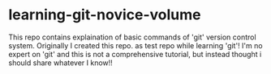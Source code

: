 # learning-git-novice-volume
This repo contains explaination of basic commands of 'git' version control system. Originally I created this repo. as test repo while learning 'git'!  I'm no expert on 'git' and this is not a comprehensive tutorial, but instead thought i should share whatever I know!!
